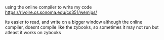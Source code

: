 using the online compiler to write my code
https://rivoire.cs.sonoma.edu/cs351/wemips/

its easier to read, and write on a bigger window
although the online compiler, doesnt compile like
the zybooks, so sometimes it may not run
but atleast it works on zybooks
